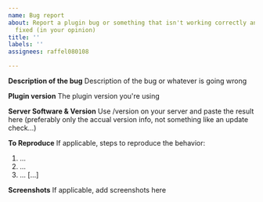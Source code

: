 ```yaml
---
name: Bug report
about: Report a plugin bug or something that isn't working correctly and should be
  fixed (in your opinion)
title: ''
labels: ''
assignees: raffel080108

---
```


**Description of the bug**
Description of the bug or whatever is going wrong

**Plugin version**
The plugin version you're using

**Server Software & Version**
Use /version on your server and paste the result here (preferably only the accual version info, not something like an update check...)

**To Reproduce**
If applicable, steps to reproduce the behavior:
1. ...
2. ... 
3. ...
[...]

**Screenshots**
If applicable, add screenshots here
